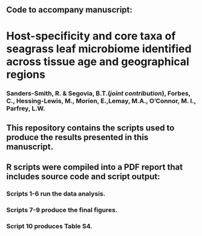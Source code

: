 ## Code to accompany manuscript:

# Host-specificity and core taxa of seagrass leaf microbiome identified across tissue age and geographical regions
### **Sanders-Smith, R. & Segovia, B.T.**(*joint contribution*), Forbes, C., Hessing-Lewis, M., Morien, E.,Lemay, M.A., O’Connor, M. I., Parfrey, L.W. 

## This repository contains the scripts used to produce the results presented in this manuscript.

## R scripts were compiled into a PDF report that includes source code and script output:
### Scripts 1-6 run the data analysis.
### Scripts 7-9 produce the final figures.
### Script 10 produces Table S4.
